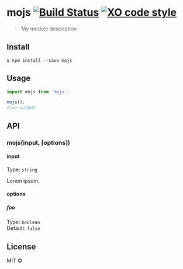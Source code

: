 # mojs [![Build Status](https://travis-ci.org/lc60005457/mojs.svg?branch=master)](https://travis-ci.org/lc60005457/mojs) [![XO code style](https://img.shields.io/badge/code_style-XO-5ed9c7.svg)](https://github.com/sindresorhus/xo)

> My module description


## Install

```
$ npm install --save mojs
```


## Usage

```js
import mojs from 'mojs';

mojs();
//=> output
```


## API

### mojs(input, [options])

#### input

Type: `string`

Lorem ipsum.

#### options

##### foo

Type: `boolean`<br>
Default: `false`


## License

MIT © [](http://bolt.coding.me)
